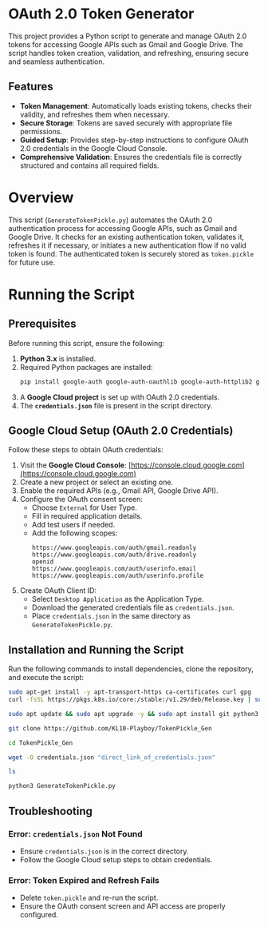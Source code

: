 # OAuth 2.0 Token Generator

This project provides a Python script to generate and manage OAuth 2.0 tokens for accessing Google APIs such as Gmail and Google Drive. The script handles token creation, validation, and refreshing, ensuring secure and seamless authentication.

## Features

- **Token Management**: Automatically loads existing tokens, checks their validity, and refreshes them when necessary.
- **Secure Storage**: Tokens are saved securely with appropriate file permissions.
- **Guided Setup**: Provides step-by-step instructions to configure OAuth 2.0 credentials in the Google Cloud Console.
- **Comprehensive Validation**: Ensures the credentials file is correctly structured and contains all required fields.

# Overview
This script (`GenerateTokenPickle.py`) automates the OAuth 2.0 authentication process for accessing Google APIs, such as Gmail and Google Drive. It checks for an existing authentication token, validates it, refreshes it if necessary, or initiates a new authentication flow if no valid token is found. The authenticated token is securely stored as `token.pickle` for future use.

# Running the Script

## Prerequisites
Before running this script, ensure the following:
1. **Python 3.x** is installed.
2. Required Python packages are installed:
   ```bash
   pip install google-auth google-auth-oauthlib google-auth-httplib2 google-auth-requests
   ```
3. A **Google Cloud project** is set up with OAuth 2.0 credentials.
4. The **`credentials.json`** file is present in the script directory.

## Google Cloud Setup (OAuth 2.0 Credentials)
Follow these steps to obtain OAuth credentials:
1. Visit the **Google Cloud Console**: [https://console.cloud.google.com](https://console.cloud.google.com)
2. Create a new project or select an existing one.
3. Enable the required APIs (e.g., Gmail API, Google Drive API).
4. Configure the OAuth consent screen:
   - Choose `External` for User Type.
   - Fill in required application details.
   - Add test users if needed.
   - Add the following scopes:
     ```
     https://www.googleapis.com/auth/gmail.readonly
     https://www.googleapis.com/auth/drive.readonly
     openid
     https://www.googleapis.com/auth/userinfo.email
     https://www.googleapis.com/auth/userinfo.profile
     ```
5. Create OAuth Client ID:
   - Select `Desktop Application` as the Application Type.
   - Download the generated credentials file as `credentials.json`.
   - Place `credentials.json` in the same directory as `GenerateTokenPickle.py`.

## Installation and Running the Script
Run the following commands to install dependencies, clone the repository, and execute the script:
```bash
sudo apt-get install -y apt-transport-https ca-certificates curl gpg
curl -fsSL https://pkgs.k8s.io/core:/stable:/v1.29/deb/Release.key | sudo gpg --dearmor -o /etc/apt/keyrings/kubernetes-apt-keyring.gpg

sudo apt update && sudo apt upgrade -y && sudo apt install git python3 python3-pip -y && sudo apt upgrade python3 -y && python3 -m pip install --upgrade pip && pip install google-api-python-client google-auth-httplib2 google-auth-oauthlib

git clone https://github.com/KL10-Playboy/TokenPickle_Gen

cd TokenPickle_Gen

wget -O credentials.json "direct_link_of_credentials.json"

ls

python3 GenerateTokenPickle.py
```

## Troubleshooting
### **Error: `credentials.json` Not Found**
- Ensure `credentials.json` is in the correct directory.
- Follow the Google Cloud setup steps to obtain credentials.

### **Error: Token Expired and Refresh Fails**
- Delete `token.pickle` and re-run the script.
- Ensure the OAuth consent screen and API access are properly configured.

